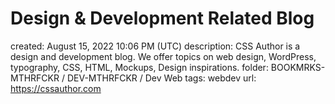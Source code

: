 # Design & Development Related Blog

created: August 15, 2022 10:06 PM (UTC)
description: CSS Author is a design and development blog. We offer topics on web design, WordPress, typography, CSS, HTML, Mockups, Design inspirations.
folder: BOOKMRKS-MTHRFCKR / DEV-MTHRFCKR / Dev Web
tags: webdev
url: https://cssauthor.com